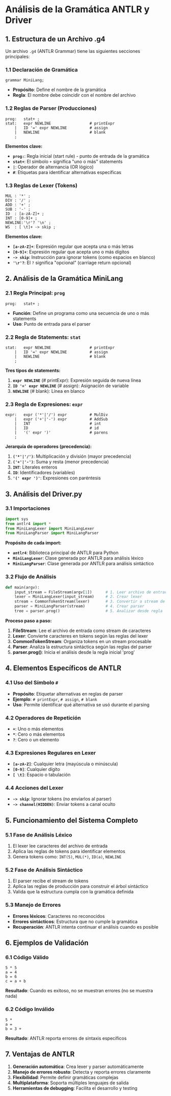 # Análisis de la Gramática ANTLR y Driver

## 1. Estructura de un Archivo .g4

Un archivo `.g4` (ANTLR Grammar) tiene las siguientes secciones principales:

### 1.1 Declaración de Gramática
```antlr
grammar MiniLang;
```
- **Propósito**: Define el nombre de la gramática
- **Regla**: El nombre debe coincidir con el nombre del archivo

### 1.2 Reglas de Parser (Producciones)
```antlr
prog:   stat+ ;
stat:   expr NEWLINE                 # printExpr
    |   ID '=' expr NEWLINE          # assign
    |   NEWLINE                      # blank
    ;
```

**Elementos clave:**
- **`prog:`**: Regla inicial (start rule) - punto de entrada de la gramática
- **`stat+`**: El símbolo `+` significa "uno o más" statements
- **`|`**: Operador de alternancia (OR lógico)
- **`#`**: Etiquetas para identificar alternativas específicas

### 1.3 Reglas de Lexer (Tokens)
```antlr
MUL : '*' ; 
DIV : '/' ; 
ADD : '+' ; 
SUB : '-' ; 
ID  : [a-zA-Z]+ ; 
INT : [0-9]+ ; 
NEWLINE:'\r'? '\n' ; 
WS  : [ \t]+ -> skip ; 
```

**Elementos clave:**
- **`[a-zA-Z]+`**: Expresión regular que acepta una o más letras
- **`[0-9]+`**: Expresión regular que acepta uno o más dígitos
- **`-> skip`**: Instrucción para ignorar tokens (como espacios en blanco)
- **`'\r'?`**: El `?` significa "opcional" (carriage return opcional)

## 2. Análisis de la Gramática MiniLang

### 2.1 Regla Principal: `prog`
```antlr
prog:   stat+ ;
```
- **Función**: Define un programa como una secuencia de uno o más statements
- **Uso**: Punto de entrada para el parser

### 2.2 Regla de Statements: `stat`
```antlr
stat:   expr NEWLINE                 # printExpr
    |   ID '=' expr NEWLINE          # assign
    |   NEWLINE                      # blank
    ;
```

**Tres tipos de statements:**
1. **`expr NEWLINE`** (# printExpr): Expresión seguida de nueva línea
2. **`ID '=' expr NEWLINE`** (# assign): Asignación de variable
3. **`NEWLINE`** (# blank): Línea en blanco

### 2.3 Regla de Expresiones: `expr`
```antlr
expr:   expr ('*'|'/') expr          # MulDiv
    |   expr ('+'|'-') expr          # AddSub
    |   INT                          # int
    |   ID                           # id
    |   '(' expr ')'                 # parens
    ;
```

**Jerarquía de operadores (precedencia):**
1. **`('*'|'/')`**: Multiplicación y división (mayor precedencia)
2. **`('+'|'-')`**: Suma y resta (menor precedencia)
3. **`INT`**: Literales enteros
4. **`ID`**: Identificadores (variables)
5. **`'(' expr ')'`**: Expresiones con paréntesis

## 3. Análisis del Driver.py

### 3.1 Importaciones
```python
import sys
from antlr4 import *
from MiniLangLexer import MiniLangLexer
from MiniLangParser import MiniLangParser
```

**Propósito de cada import:**
- **`antlr4`**: Biblioteca principal de ANTLR para Python
- **`MiniLangLexer`**: Clase generada por ANTLR para análisis léxico
- **`MiniLangParser`**: Clase generada por ANTLR para análisis sintáctico

### 3.2 Flujo de Análisis
```python
def main(argv):
    input_stream = FileStream(argv[1])      # 1. Leer archivo de entrada
    lexer = MiniLangLexer(input_stream)     # 2. Crear lexer
    stream = CommonTokenStream(lexer)       # 3. Convertir a stream de tokens
    parser = MiniLangParser(stream)         # 4. Crear parser
    tree = parser.prog()                    # 5. Analizar desde regla 'prog'
```

**Proceso paso a paso:**
1. **FileStream**: Lee el archivo de entrada como stream de caracteres
2. **Lexer**: Convierte caracteres en tokens según las reglas del lexer
3. **CommonTokenStream**: Organiza tokens en un stream procesable
4. **Parser**: Analiza la estructura sintáctica según las reglas del parser
5. **parser.prog()**: Inicia el análisis desde la regla inicial 'prog'

## 4. Elementos Específicos de ANTLR

### 4.1 Uso del Símbolo `#`
- **Propósito**: Etiquetar alternativas en reglas de parser
- **Ejemplo**: `# printExpr`, `# assign`, `# blank`
- **Uso**: Permite identificar qué alternativa se usó durante el parsing

### 4.2 Operadores de Repetición
- **`+`**: Uno o más elementos
- **`*`**: Cero o más elementos
- **`?`**: Cero o un elemento

### 4.3 Expresiones Regulares en Lexer
- **`[a-zA-Z]`**: Cualquier letra (mayúscula o minúscula)
- **`[0-9]`**: Cualquier dígito
- **`[ \t]`**: Espacio o tabulación

### 4.4 Acciones del Lexer
- **`-> skip`**: Ignorar tokens (no enviarlos al parser)
- **`-> channel(HIDDEN)`**: Enviar tokens a canal oculto

## 5. Funcionamiento del Sistema Completo

### 5.1 Fase de Análisis Léxico
1. El lexer lee caracteres del archivo de entrada
2. Aplica las reglas de tokens para identificar elementos
3. Genera tokens como: `INT(5)`, `MUL(*)`, `ID(a)`, `NEWLINE`

### 5.2 Fase de Análisis Sintáctico
1. El parser recibe el stream de tokens
2. Aplica las reglas de producción para construir el árbol sintáctico
3. Valida que la estructura cumpla con la gramática definida

### 5.3 Manejo de Errores
- **Errores léxicos**: Caracteres no reconocidos
- **Errores sintácticos**: Estructura que no cumple la gramática
- **Recuperación**: ANTLR intenta continuar el análisis cuando es posible

## 6. Ejemplos de Validación

### 6.1 Código Válido
```
5 * 5
a = 4
b = 6
c = a + b
```
**Resultado**: Cuando es exitoso, no se muestran errores (no se muestra nada)

### 6.2 Código Inválido
```
5 * 
a = 
b = 3 +
```
**Resultado**: ANTLR reporta errores de sintaxis específicos

## 7. Ventajas de ANTLR

1. **Generación automática**: Crea lexer y parser automáticamente
2. **Manejo de errores robusto**: Detecta y reporta errores claramente
3. **Flexibilidad**: Permite definir gramáticas complejas
4. **Multiplataforma**: Soporta múltiples lenguajes de salida
5. **Herramientas de debugging**: Facilita el desarrollo y testing 